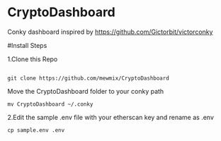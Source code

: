 # CryptoDashboard
Conky dashboard inspired by https://github.com/Gictorbit/victorconky 


#Install Steps

1.Clone this Repo 

```

git clone https://github.com/mewmix/CryptoDashboard

```

Move the CryptoDashboard folder to your conky path 

```
mv CryptoDashboard ~/.conky 
```

2.Edit the sample .env file with your etherscan key and rename as .env

```
cp sample.env .env

```

